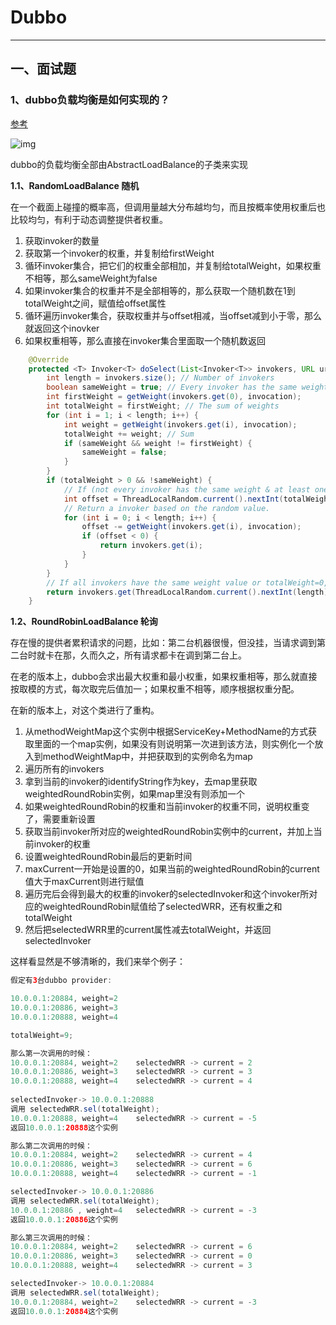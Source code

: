 # Dubbo

------

## 一、面试题

### 1、dubbo负载均衡是如何实现的？

[参考](<https://www.cnblogs.com/luozhiyun/p/10963116.html>)

![img](https://img2018.cnblogs.com/blog/1204119/201906/1204119-20190602153831743-365076150.png)

dubbo的负载均衡全部由AbstractLoadBalance的子类来实现

**1.1、RandomLoadBalance 随机**

在一个截面上碰撞的概率高，但调用量越大分布越均匀，而且按概率使用权重后也比较均匀，有利于动态调整提供者权重。

1. 获取invoker的数量
2. 获取第一个invoker的权重，并复制给firstWeight
3. 循环invoker集合，把它们的权重全部相加，并复制给totalWeight，如果权重不相等，那么sameWeight为false
4. 如果invoker集合的权重并不是全部相等的，那么获取一个随机数在1到totalWeight之间，赋值给offset属性
5. 循环遍历invoker集合，获取权重并与offset相减，当offset减到小于零，那么就返回这个inovker
6. 如果权重相等，那么直接在invoker集合里面取一个随机数返回

```java
    @Override
    protected <T> Invoker<T> doSelect(List<Invoker<T>> invokers, URL url, Invocation invocation) {
        int length = invokers.size(); // Number of invokers
        boolean sameWeight = true; // Every invoker has the same weight?
        int firstWeight = getWeight(invokers.get(0), invocation);
        int totalWeight = firstWeight; // The sum of weights
        for (int i = 1; i < length; i++) {
            int weight = getWeight(invokers.get(i), invocation);
            totalWeight += weight; // Sum
            if (sameWeight && weight != firstWeight) {
                sameWeight = false;
            }
        }
        if (totalWeight > 0 && !sameWeight) {
            // If (not every invoker has the same weight & at least one invoker's weight>0), select randomly based on totalWeight.
            int offset = ThreadLocalRandom.current().nextInt(totalWeight);
            // Return a invoker based on the random value.
            for (int i = 0; i < length; i++) {
                offset -= getWeight(invokers.get(i), invocation);
                if (offset < 0) {
                    return invokers.get(i);
                }
            }
        }
        // If all invokers have the same weight value or totalWeight=0, return evenly.
        return invokers.get(ThreadLocalRandom.current().nextInt(length));
    }
```

**1.2、RoundRobinLoadBalance 轮询**

存在慢的提供者累积请求的问题，比如：第二台机器很慢，但没挂，当请求调到第二台时就卡在那，久而久之，所有请求都卡在调到第二台上。

在老的版本上，dubbo会求出最大权重和最小权重，如果权重相等，那么就直接按取模的方式，每次取完后值加一；如果权重不相等，顺序根据权重分配。

在新的版本上，对这个类进行了重构。

1. 从methodWeightMap这个实例中根据ServiceKey+MethodName的方式获取里面的一个map实例，如果没有则说明第一次进到该方法，则实例化一个放入到methodWeightMap中，并把获取到的实例命名为map
2. 遍历所有的invokers
3. 拿到当前的invoker的identifyString作为key，去map里获取weightedRoundRobin实例，如果map里没有则添加一个
4. 如果weightedRoundRobin的权重和当前invoker的权重不同，说明权重变了，需要重新设置
5. 获取当前invoker所对应的weightedRoundRobin实例中的current，并加上当前invoker的权重
6. 设置weightedRoundRobin最后的更新时间
7. maxCurrent一开始是设置的0，如果当前的weightedRoundRobin的current值大于maxCurrent则进行赋值
8. 遍历完后会得到最大的权重的invoker的selectedInvoker和这个invoker所对应的weightedRoundRobin赋值给了selectedWRR，还有权重之和totalWeight
9. 然后把selectedWRR里的current属性减去totalWeight，并返回selectedInvoker

这样看显然是不够清晰的，我们来举个例子：

```java
假定有3台dubbo provider:

10.0.0.1:20884, weight=2
10.0.0.1:20886, weight=3
10.0.0.1:20888, weight=4

totalWeight=9;

那么第一次调用的时候：
10.0.0.1:20884, weight=2    selectedWRR -> current = 2
10.0.0.1:20886, weight=3    selectedWRR -> current = 3
10.0.0.1:20888, weight=4    selectedWRR -> current = 4
 
selectedInvoker-> 10.0.0.1:20888 
调用 selectedWRR.sel(totalWeight); 
10.0.0.1:20888, weight=4    selectedWRR -> current = -5
返回10.0.0.1:20888这个实例

那么第二次调用的时候：
10.0.0.1:20884, weight=2    selectedWRR -> current = 4
10.0.0.1:20886, weight=3    selectedWRR -> current = 6
10.0.0.1:20888, weight=4    selectedWRR -> current = -1

selectedInvoker-> 10.0.0.1:20886 
调用 selectedWRR.sel(totalWeight); 
10.0.0.1:20886 , weight=4   selectedWRR -> current = -3
返回10.0.0.1:20886这个实例

那么第三次调用的时候：
10.0.0.1:20884, weight=2    selectedWRR -> current = 6
10.0.0.1:20886, weight=3    selectedWRR -> current = 0
10.0.0.1:20888, weight=4    selectedWRR -> current = 3

selectedInvoker-> 10.0.0.1:20884
调用 selectedWRR.sel(totalWeight); 
10.0.0.1:20884, weight=2    selectedWRR -> current = -3
返回10.0.0.1:20884这个实例
```













